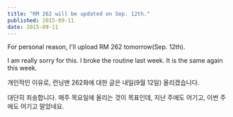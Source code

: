 ```yaml
---
title: "RM 262 will be updated on Sep. 12th."
published: 2015-09-11
date: 2015-09-11
---
```

For personal reason, I'll upload RM 262 tomorrow(Sep. 12th).

I am really sorry for this. I broke the routine last week. It is the same again this week.

개인적인 이유로, 런닝맨 262화에 대한 글은 내일(9월 12일) 올리겠습니다.

대단히 죄송합니다. 매주 목요일에 올리는 것이 목표인데, 지난 주에도 어기고, 이번 주에도 어기고 말았네요.